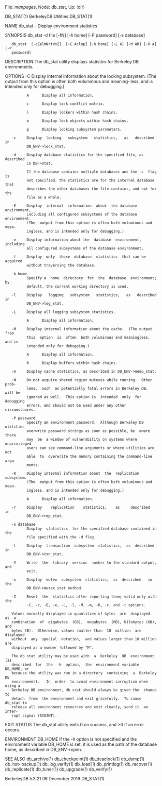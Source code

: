 File: *manpages*,  Node: db_stat,  Up: (dir)

DB_STAT(1)                   BerkeleyDB Utilities                   DB_STAT(1)



NAME
       db_stat - Display environment statistics

SYNOPSIS
       db_stat -d file [-fN] [-h home] [-P password] [-s database]

       db_stat  [-cEelmNrtVxZ]  [-C Aclop] [-h home] [-L A] [-M Ah] [-R A] [-P
       password]

DESCRIPTION
       The db_stat utility displays statistics for Berkeley DB environments.

OPTIONS
       -C     Display internal information about the locking subsystem.   (The
              output  from  this  option is often both voluminous and meaning‐
              less, and is intended only for debugging.)

              A      Display all information.

              c      Display lock conflict matrix.

              l      Display lockers within hash chains.

              o      Display lock objects within hash chains.

              p      Display locking subsystem parameters.

       -c     Display  locking   subsystem   statistics,   as   described   in
              DB_ENV->lock_stat.

       -d     Display database statistics for the specified file, as described
              in DB->stat.

              If the database contains multiple databases and the -s  flag  is
              not specified, the statistics are for the internal database that
              describes the other databases the file contains, and not for the
              file as a whole.

       -E     Display  internal  information  about  the database environment,
              including all configured subsystems of the database environment.
              (The  output from this option is often both voluminous and mean‐
              ingless, and is intended only for debugging.)

       -e     Display information about the  database  environment,  including
              all configured subsystems of the database environment.

       -f     Display  only  those  database  statistics  that can be acquired
              without traversing the database.

       -h home
              Specify a  home  directory  for  the  database  environment;  by
              default, the current working directory is used.

       -l     Display   logging   subsystem   statistics,   as   described  in
              DB_ENV->log_stat.

       -L     Display all logging subsystem statistics.

              A      Display all information.

       -M     Display internal information about the cache.  (The output  from
              this  option  is  often  both voluminous and meaningless, and is
              intended only for debugging.)

              A      Display all information.

              h      Display buffers within hash chains.

       -m     Display cache statistics, as described in DB_ENV->memp_stat.

       -N     Do not acquire shared region mutexes while running.  Other prob‐
              lems,  such  as potentially fatal errors in Berkeley DB, will be
              ignored as well.  This option is  intended  only  for  debugging
              errors, and should not be used under any other circumstances.

       -P password
              Specify an environment password.  Although Berkeley DB utilities
              overwrite password strings as soon as possible, be  aware  there
              may  be  a window of vulnerability on systems where unprivileged
              users can see command-line arguments or where utilities are  not
              able  to  overwrite the memory containing the command-line argu‐
              ments.

       -R     Display internal information about  the  replication  subsystem.
              (The  output from this option is often both voluminous and mean‐
              ingless, and is intended only for debugging.)

              A      Display all information.

       -r     Display    replication    statistics,    as     described     in
              DB_ENV->rep_stat.

       -s database
              Display  statistics  for the specified database contained in the
              file specified with the -d flag.

       -t     Display  transaction  subsystem  statistics,  as  described   in
              DB_ENV->txn_stat.

       -V     Write  the  library  version  number to the standard output, and
              exit.

       -x     Display  mutex  subsystem  statistics,  as  described   in   the
              DB_ENV->mutex_stat method.

       -Z     Reset  the  statistics after reporting them; valid only with the
              -C, -c, -E, -e, -L, -l, -M, -m, -R, -r, and -t options.

       Values normally displayed in quantities of bytes  are  displayed  as  a
       combination  of  gigabytes  (GB),  megabytes  (MB), kilobytes (KB), and
       bytes (B).  Otherwise, values smaller than  10  million  are  displayed
       without  any  special  notation,  and values larger than 10 million are
       displayed as a number followed by "M".

       The db_stat utility may be used with  a  Berkeley  DB  environment  (as
       described  for  the  -h  option,  the  environment variable DB_HOME, or
       because the utility was run in a directory  containing  a  Berkeley  DB
       environment).   In  order  to avoid environment corruption when using a
       Berkeley DB environment, db_stat should always be given the  chance  to
       detach  from  the environment and exit gracefully.  To cause db_stat to
       release all environment resources and exit cleanly, send it  an  inter‐
       rupt signal (SIGINT).

EXIT STATUS
       The db_stat utility exits 0 on success, and >0 if an error occurs.

ENVIRONMENT
       DB_HOME
              If  the  -h option is not specified and the environment variable
              DB_HOME is set, it is used as the path of the database home,  as
              described in DB_ENV->open.

SEE ALSO
       db_archive(1)   db_checkpoint(1)   db_deadlock(1)   db_dump(1)  db_hot‐
       backup(1)  db_log_verify(1)  db_load(1)  db_printlog(1)   db_recover(1)
       db_replicate(1) db_tuner(1) db_upgrade(1) db_verify(1)



BerkeleyDB 5.3.21              06 December 2016                     DB_STAT(1)
